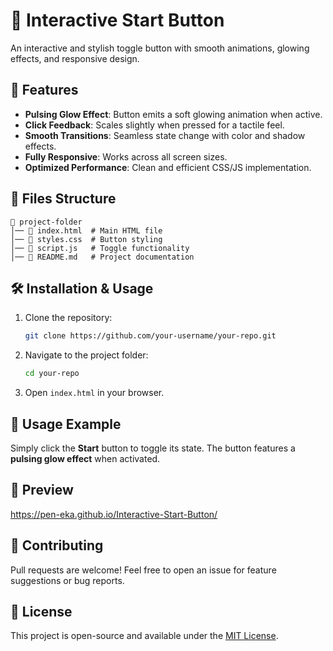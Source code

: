 # 🚀 Interactive Start Button

An interactive and stylish toggle button with smooth animations, glowing effects, and responsive design.

## 🎨 Features
- **Pulsing Glow Effect**: Button emits a soft glowing animation when active.
- **Click Feedback**: Scales slightly when pressed for a tactile feel.
- **Smooth Transitions**: Seamless state change with color and shadow effects.
- **Fully Responsive**: Works across all screen sizes.
- **Optimized Performance**: Clean and efficient CSS/JS implementation.

## 📂 Files Structure
```
📁 project-folder
│── 📄 index.html  # Main HTML file
│── 📄 styles.css  # Button styling
│── 📄 script.js   # Toggle functionality
│── 📄 README.md   # Project documentation
```

## 🛠 Installation & Usage
1. Clone the repository:
   ```sh
   git clone https://github.com/your-username/your-repo.git
   ```
2. Navigate to the project folder:
   ```sh
   cd your-repo
   ```
3. Open `index.html` in your browser.

## 📜 Usage Example
Simply click the **Start** button to toggle its state. The button features a **pulsing glow effect** when activated.

## 📸 Preview
https://pen-eka.github.io/Interactive-Start-Button/

## 🤝 Contributing
Pull requests are welcome! Feel free to open an issue for feature suggestions or bug reports.

## 📝 License
This project is open-source and available under the [MIT License](LICENSE).

